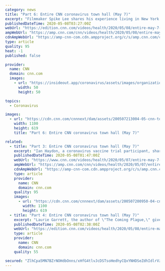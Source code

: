 ```yaml
---
category: news
title: "Part 6: Entire CNN coronavirus town hall (May 7)"
excerpt: "Filmmaker Spike Lee shares his experience living in New York City during the coronavirus pandemic, saying the city is like a \"ghost town.\""
publishedDateTime: 2020-05-08T03:27:00Z
webUrl: "https://edition.cnn.com/videos/health/2020/05/08/entire-may-7-coronavirus-town-hall-part-6-sot-vpx.cnn"
ampWebUrl: "https://amp.cnn.com/cnn/videos/health/2020/05/08/entire-may-7-coronavirus-town-hall-part-6-sot-vpx.cnn"
cdnAmpWebUrl: "https://amp-cnn-com.cdn.ampproject.org/c/s/amp.cnn.com/cnn/videos/health/2020/05/08/entire-may-7-coronavirus-town-hall-part-6-sot-vpx.cnn"
type: article
quality: 95
heat: -1
published: false

provider:
  name: CNN
  domain: cnn.com
  images:
    - url: "https://insideout.app/coronavirus/assets/images/organizations/cnn.com-50x50.jpg"
      width: 50
      height: 50

topics:
  - Coronavirus

images:
  - url: "https://cdn.cnn.com/cnnnext/dam/assets/200507213004-05-cnn-town-hall-040-spike-lee-super-tease.jpg"
    width: 1100
    height: 619
    title: "Part 6: Entire CNN coronavirus town hall (May 7)"

related:
  - title: "Part 3: Entire CNN coronavirus town hall (May 7)"
    excerpt: "Ian Haydon, a coronavirus vaccine trial participant, shares his experience with CNN's Anderson Cooper and Dr. Sanjay Gupta during a CNN global town hall on the pandemic."
    publishedDateTime: 2020-05-08T01:47:00Z
    webUrl: "https://www.cnn.com/videos/health/2020/05/07/entire-may-7-coronavirus-town-hall-part-3-sot-vpx.cnn"
    ampWebUrl: "https://amp.cnn.com/cnn/videos/health/2020/05/07/entire-may-7-coronavirus-town-hall-part-3-sot-vpx.cnn"
    cdnAmpWebUrl: "https://amp-cnn-com.cdn.ampproject.org/c/s/amp.cnn.com/cnn/videos/health/2020/05/07/entire-may-7-coronavirus-town-hall-part-3-sot-vpx.cnn"
    type: article
    provider:
      name: CNN
      domain: cnn.com
    quality: 95
    images:
      - url: "https://cdn.cnn.com/cnnnext/dam/assets/200507200950-04-cnn-town-hall-0407-haydon-super-tease.jpg"
        width: 1100
        height: 619
  - title: "Part 4: Entire CNN coronavirus town hall (May 7)"
    excerpt: "Laurie Garrett, the author of \"The Coming Plague,\" gives her assessment of the current state of the coronavirus outbreak and shares predictions for the future of the pandemic."
    publishedDateTime: 2020-05-08T02:38:00Z
    webUrl: "https://edition.cnn.com/videos/health/2020/05/08/entire-may-7-coronavirus-town-hall-part-4-sot-vpx.cnn"
    type: article
    provider:
      name: CNN
      domain: cnn.com
    quality: 55

secured: "ZlhCpa5MN7BZrNOHdbOnns/xHfG4tlvJcDSTsoHedhyCQxYNHDSeZdhIdlrVzuKwCx6Wn/asmIv/jtkQWr6AoOSllIhy6oQ78iyJ9EvpZXxdI4ytBKurlwOxPWLPapm5k2lWM/0qaXEBxyu4/RHRQmUnqmBjJ1j2UBbRZibS2sSt7ql96zdrfeqaRTM61F83udgzOOK+RBlzsFe3UPJRY+iZnh36Fgx2wEDi99DG3Nh+hEoUpP39K1I95g7StPAtVK8Se5TaKVAvZkETQ9Lw/xneERFaROZxJ91Kte9OP25+rZbf6sHuK0Dh5Jo933i9zxKxitYmI4We0IkfkbbkYUwhQgIeLb2zetJ+DFjfryz1mEQezIQJodnY8Tlmp4RnC5aDmTCG5/rREzZuV0xq0iz0nH4h8VH9kbcmUDFofEkdM5ODce0FVEM+zrcLrp5rQBJ7H4DMU/yHq0qTWYeV72Jp/vIORusAVIao7Env/ek=;5LQGEEp/BKRiRm9Eah1oaw=="
---
```


